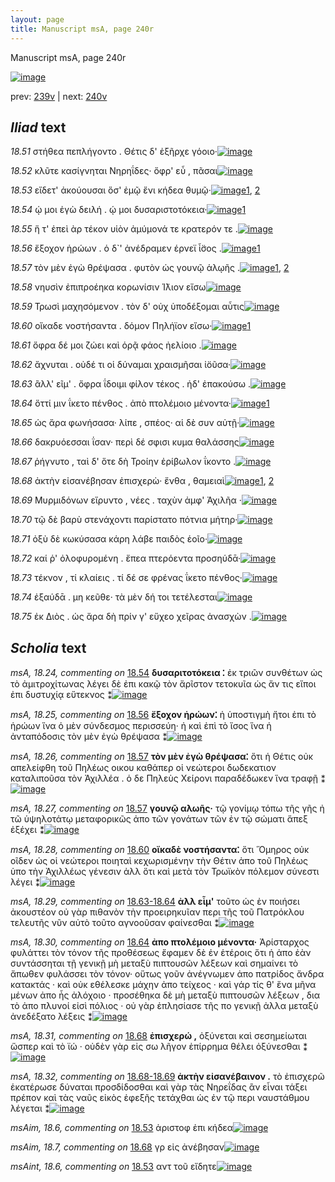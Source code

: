 ```yaml
---
layout: page
title: Manuscript msA, page 240r
---
```


Manuscript msA, page 240r

[![image](http://www.homermultitext.org/iipsrv?OBJ=IIP,1.0&FIF=/project/homer/pyramidal/deepzoom/hmt/vaimg/2017a/VA240RN_0411.tif&WID=100&CVT=JPEG)](http://www.homermultitext.org/ict2/?urn=urn:cite2:hmt:vaimg.2017a:VA240RN_0411)

prev:  [239v](../239v) | next:  [240v](../240v)

## *Iliad* text

*18.51* <a id="18.51"/> στήθεα πεπλήγοντο . Θέτις δ' ἐξῆρχε γόοιο·[![image](http://www.homermultitext.org/iipsrv?OBJ=IIP,1.0&FIF=/project/homer/pyramidal/deepzoom/hmt/vaimg/2017a/VA240RN_0411.tif&RGN=0.196,0.1991,0.384,0.0316&WID=1000&CVT=JPEG)](http://www.homermultitext.org/ict2/?urn=urn:cite2:hmt:vaimg.2017a:VA240RN_0411@0.196,0.1991,0.384,0.0316)

*18.52* <a id="18.52"/> κλῦτε κασίγνηται Νηρηΐδες· ὄφρ' εὖ , πᾶσαι[![image](http://www.homermultitext.org/iipsrv?OBJ=IIP,1.0&FIF=/project/homer/pyramidal/deepzoom/hmt/vaimg/2017a/VA240RN_0411.tif&RGN=0.2,0.2194,0.397,0.0316&WID=1000&CVT=JPEG)](http://www.homermultitext.org/ict2/?urn=urn:cite2:hmt:vaimg.2017a:VA240RN_0411@0.2,0.2194,0.397,0.0316)

*18.53* <a id="18.53"/> εἴδετ' ἀκούουσαι ὅσ' ἐμῷ ἔνι κήδεα θυμῷ·[![image](http://www.homermultitext.org/iipsrv?OBJ=IIP,1.0&FIF=/project/homer/pyramidal/deepzoom/hmt/vaimg/2017a/VA240RN_0411.tif&RGN=0.2,0.2419,0.397,0.0263&WID=1000&CVT=JPEG)](http://www.homermultitext.org/ict2/?urn=urn:cite2:hmt:vaimg.2017a:VA240RN_0411@0.2,0.2419,0.397,0.0263)[1](#msAim_18.6), [2](#msAint_18.6)

*18.54* <a id="18.54"/> ῴ μοι ἐγὼ δειλή . ῴ μοι δυσαριστοτόκεια·[![image](http://www.homermultitext.org/iipsrv?OBJ=IIP,1.0&FIF=/project/homer/pyramidal/deepzoom/hmt/vaimg/2017a/VA240RN_0411.tif&RGN=0.201,0.2615,0.369,0.0225&WID=1000&CVT=JPEG)](http://www.homermultitext.org/ict2/?urn=urn:cite2:hmt:vaimg.2017a:VA240RN_0411@0.201,0.2615,0.369,0.0225)[1](#msA_18.24)

*18.55* <a id="18.55"/> ἥ τ' ἐπεὶ ὰρ τέκον υἱὸν ἀμύμονά τε κρατερόν τε .[![image](http://www.homermultitext.org/iipsrv?OBJ=IIP,1.0&FIF=/project/homer/pyramidal/deepzoom/hmt/vaimg/2017a/VA240RN_0411.tif&RGN=0.202,0.2802,0.413,0.024&WID=1000&CVT=JPEG)](http://www.homermultitext.org/ict2/?urn=urn:cite2:hmt:vaimg.2017a:VA240RN_0411@0.202,0.2802,0.413,0.024)

*18.56* <a id="18.56"/> ἔξοχον ἡρώων . ὁ δ`' ἀνέδραμεν έρνεϊ ἶ̈σος .[![image](http://www.homermultitext.org/iipsrv?OBJ=IIP,1.0&FIF=/project/homer/pyramidal/deepzoom/hmt/vaimg/2017a/VA240RN_0411.tif&RGN=0.197,0.299,0.385,0.027&WID=1000&CVT=JPEG)](http://www.homermultitext.org/ict2/?urn=urn:cite2:hmt:vaimg.2017a:VA240RN_0411@0.197,0.299,0.385,0.027)[1](#msA_18.25)

*18.57* <a id="18.57"/> τὸν μὲν ἐγὼ θρέψασα . φυτὸν ὡς γουνῷ ἁλῳῆς .[![image](http://www.homermultitext.org/iipsrv?OBJ=IIP,1.0&FIF=/project/homer/pyramidal/deepzoom/hmt/vaimg/2017a/VA240RN_0411.tif&RGN=0.193,0.3201,0.42,0.027&WID=1000&CVT=JPEG)](http://www.homermultitext.org/ict2/?urn=urn:cite2:hmt:vaimg.2017a:VA240RN_0411@0.193,0.3201,0.42,0.027)[1](#msA_18.26), [2](#msA_18.27)

*18.58* <a id="18.58"/> νηυσὶν ἐπιπροέηκα κορωνίσιν Ί̈λιον εἴσω[![image](http://www.homermultitext.org/iipsrv?OBJ=IIP,1.0&FIF=/project/homer/pyramidal/deepzoom/hmt/vaimg/2017a/VA240RN_0411.tif&RGN=0.2,0.3403,0.382,0.0203&WID=1000&CVT=JPEG)](http://www.homermultitext.org/ict2/?urn=urn:cite2:hmt:vaimg.2017a:VA240RN_0411@0.2,0.3403,0.382,0.0203)

*18.59* <a id="18.59"/> Τρωσὶ μαχησόμενον . τὸν δ' οὐχ ὑποδέξομαι αὖτις[![image](http://www.homermultitext.org/iipsrv?OBJ=IIP,1.0&FIF=/project/homer/pyramidal/deepzoom/hmt/vaimg/2017a/VA240RN_0411.tif&RGN=0.196,0.3584,0.416,0.0255&WID=1000&CVT=JPEG)](http://www.homermultitext.org/ict2/?urn=urn:cite2:hmt:vaimg.2017a:VA240RN_0411@0.196,0.3584,0.416,0.0255)

*18.60* <a id="18.60"/> οἴκαδε νοστήσαντα . δόμον Πηλήϊον εἴσω·[![image](http://www.homermultitext.org/iipsrv?OBJ=IIP,1.0&FIF=/project/homer/pyramidal/deepzoom/hmt/vaimg/2017a/VA240RN_0411.tif&RGN=0.197,0.3749,0.387,0.0255&WID=1000&CVT=JPEG)](http://www.homermultitext.org/ict2/?urn=urn:cite2:hmt:vaimg.2017a:VA240RN_0411@0.197,0.3749,0.387,0.0255)[1](#msA_18.28)

*18.61* <a id="18.61"/> ὄφρα δέ μοι ζώει καὶ ὁρᾷ φάος ἠελίοιο .[![image](http://www.homermultitext.org/iipsrv?OBJ=IIP,1.0&FIF=/project/homer/pyramidal/deepzoom/hmt/vaimg/2017a/VA240RN_0411.tif&RGN=0.186,0.3937,0.387,0.0278&WID=1000&CVT=JPEG)](http://www.homermultitext.org/ict2/?urn=urn:cite2:hmt:vaimg.2017a:VA240RN_0411@0.186,0.3937,0.387,0.0278)

*18.62* <a id="18.62"/> ἄχνυται . οὐδέ τι οἱ δύναμαι χραισμῆσαι ἰ̈οῦσα·[![image](http://www.homermultitext.org/iipsrv?OBJ=IIP,1.0&FIF=/project/homer/pyramidal/deepzoom/hmt/vaimg/2017a/VA240RN_0411.tif&RGN=0.195,0.411,0.418,0.0255&WID=1000&CVT=JPEG)](http://www.homermultitext.org/ict2/?urn=urn:cite2:hmt:vaimg.2017a:VA240RN_0411@0.195,0.411,0.418,0.0255)

*18.63* <a id="18.63"/> ἂλλ' εῖμ' . ὄφρα ΐδοιμι φίλον τέκος . ἠδ' ἐπακούσω .[![image](http://www.homermultitext.org/iipsrv?OBJ=IIP,1.0&FIF=/project/homer/pyramidal/deepzoom/hmt/vaimg/2017a/VA240RN_0411.tif&RGN=0.192,0.4305,0.441,0.0255&WID=1000&CVT=JPEG)](http://www.homermultitext.org/ict2/?urn=urn:cite2:hmt:vaimg.2017a:VA240RN_0411@0.192,0.4305,0.441,0.0255)

*18.64* <a id="18.64"/> ὅττί μιν ΐκετο πένθος . ἀπὸ πτολέμοιο μένοντα·[![image](http://www.homermultitext.org/iipsrv?OBJ=IIP,1.0&FIF=/project/homer/pyramidal/deepzoom/hmt/vaimg/2017a/VA240RN_0411.tif&RGN=0.192,0.4515,0.421,0.0255&WID=1000&CVT=JPEG)](http://www.homermultitext.org/ict2/?urn=urn:cite2:hmt:vaimg.2017a:VA240RN_0411@0.192,0.4515,0.421,0.0255)[1](#msA_18.30)

*18.65* <a id="18.65"/> ὡς ἄρα φωνήσασα· λίπε , σπέος· αἱ δὲ συν αὐτῇ·[![image](http://www.homermultitext.org/iipsrv?OBJ=IIP,1.0&FIF=/project/homer/pyramidal/deepzoom/hmt/vaimg/2017a/VA240RN_0411.tif&RGN=0.187,0.4688,0.427,0.0255&WID=1000&CVT=JPEG)](http://www.homermultitext.org/ict2/?urn=urn:cite2:hmt:vaimg.2017a:VA240RN_0411@0.187,0.4688,0.427,0.0255)

*18.66* <a id="18.66"/> δακρυόεσσαι ΐσαν· περὶ δέ σφισι κυμα θαλάσσης[![image](http://www.homermultitext.org/iipsrv?OBJ=IIP,1.0&FIF=/project/homer/pyramidal/deepzoom/hmt/vaimg/2017a/VA240RN_0411.tif&RGN=0.187,0.4876,0.43,0.027&WID=1000&CVT=JPEG)](http://www.homermultitext.org/ict2/?urn=urn:cite2:hmt:vaimg.2017a:VA240RN_0411@0.187,0.4876,0.43,0.027)

*18.67* <a id="18.67"/> ῥήγνυτο , ταὶ δ' ὅτε δὴ Τροίην ἐρίβωλον ΐκοντο .[![image](http://www.homermultitext.org/iipsrv?OBJ=IIP,1.0&FIF=/project/homer/pyramidal/deepzoom/hmt/vaimg/2017a/VA240RN_0411.tif&RGN=0.191,0.5056,0.414,0.027&WID=1000&CVT=JPEG)](http://www.homermultitext.org/ict2/?urn=urn:cite2:hmt:vaimg.2017a:VA240RN_0411@0.191,0.5056,0.414,0.027)

*18.68* <a id="18.68"/> ἀκτὴν εἰσανέβησαν ἐπισχερὼ· ἔνθα , θαμειαὶ[![image](http://www.homermultitext.org/iipsrv?OBJ=IIP,1.0&FIF=/project/homer/pyramidal/deepzoom/hmt/vaimg/2017a/VA240RN_0411.tif&RGN=0.194,0.5289,0.427,0.0233&WID=1000&CVT=JPEG)](http://www.homermultitext.org/ict2/?urn=urn:cite2:hmt:vaimg.2017a:VA240RN_0411@0.194,0.5289,0.427,0.0233)[1](#msA_18.31), [2](#msAim_18.7)

*18.69* <a id="18.69"/> Μυρμιδόνων εἴρυντο , νέες . ταχὺν ἀμφ' Ἀχιλῆα ·[![image](http://www.homermultitext.org/iipsrv?OBJ=IIP,1.0&FIF=/project/homer/pyramidal/deepzoom/hmt/vaimg/2017a/VA240RN_0411.tif&RGN=0.191,0.547,0.416,0.0233&WID=1000&CVT=JPEG)](http://www.homermultitext.org/ict2/?urn=urn:cite2:hmt:vaimg.2017a:VA240RN_0411@0.191,0.547,0.416,0.0233)

*18.70* <a id="18.70"/> τῷ δὲ βαρὺ στενάχοντι παρίστατο πότνια μήτηρ·[![image](http://www.homermultitext.org/iipsrv?OBJ=IIP,1.0&FIF=/project/homer/pyramidal/deepzoom/hmt/vaimg/2017a/VA240RN_0411.tif&RGN=0.188,0.5657,0.433,0.0263&WID=1000&CVT=JPEG)](http://www.homermultitext.org/ict2/?urn=urn:cite2:hmt:vaimg.2017a:VA240RN_0411@0.188,0.5657,0.433,0.0263)

*18.71* <a id="18.71"/> ὀξὺ δὲ κωκύσασα κάρη λάβε παιδὸς ἑοῖο·[![image](http://www.homermultitext.org/iipsrv?OBJ=IIP,1.0&FIF=/project/homer/pyramidal/deepzoom/hmt/vaimg/2017a/VA240RN_0411.tif&RGN=0.185,0.5823,0.402,0.0285&WID=1000&CVT=JPEG)](http://www.homermultitext.org/ict2/?urn=urn:cite2:hmt:vaimg.2017a:VA240RN_0411@0.185,0.5823,0.402,0.0285)

*18.72* <a id="18.72"/> καί ῥ' ὀλοφυρομένη . ἔπεα πτερόεντα προσηύδᾱ·[![image](http://www.homermultitext.org/iipsrv?OBJ=IIP,1.0&FIF=/project/homer/pyramidal/deepzoom/hmt/vaimg/2017a/VA240RN_0411.tif&RGN=0.184,0.6003,0.449,0.0285&WID=1000&CVT=JPEG)](http://www.homermultitext.org/ict2/?urn=urn:cite2:hmt:vaimg.2017a:VA240RN_0411@0.184,0.6003,0.449,0.0285)

*18.73* <a id="18.73"/> τέκνον , τί κλαίεις . τί δέ σε φρένας ΐκετο πένθος·[![image](http://www.homermultitext.org/iipsrv?OBJ=IIP,1.0&FIF=/project/homer/pyramidal/deepzoom/hmt/vaimg/2017a/VA240RN_0411.tif&RGN=0.182,0.6183,0.449,0.0285&WID=1000&CVT=JPEG)](http://www.homermultitext.org/ict2/?urn=urn:cite2:hmt:vaimg.2017a:VA240RN_0411@0.182,0.6183,0.449,0.0285)

*18.74* <a id="18.74"/> ἐξαύδᾱ . μη κεῦθε· τὰ μὲν δή τοι τετέλεσται[![image](http://www.homermultitext.org/iipsrv?OBJ=IIP,1.0&FIF=/project/homer/pyramidal/deepzoom/hmt/vaimg/2017a/VA240RN_0411.tif&RGN=0.179,0.6386,0.411,0.0285&WID=1000&CVT=JPEG)](http://www.homermultitext.org/ict2/?urn=urn:cite2:hmt:vaimg.2017a:VA240RN_0411@0.179,0.6386,0.411,0.0285)

*18.75* <a id="18.75"/> ἐκ Διὸς . ὡς ἄρα δὴ πρίν γ' εὔχεο χεῖρας ἀνασχὼν .[![image](http://www.homermultitext.org/iipsrv?OBJ=IIP,1.0&FIF=/project/homer/pyramidal/deepzoom/hmt/vaimg/2017a/VA240RN_0411.tif&RGN=0.179,0.6597,0.447,0.0285&WID=1000&CVT=JPEG)](http://www.homermultitext.org/ict2/?urn=urn:cite2:hmt:vaimg.2017a:VA240RN_0411@0.179,0.6597,0.447,0.0285)

## *Scholia* text

*msA, 18.24, commenting on* [18.54](#18.54)  <a id="msA_18.24"/> **δυσαριτοτόκεια ⁚** ἐκ τριῶν συνθέτων ὡς τὸ ἀμιτροχίτωνας λέγει δὲ ἐπι κακῷ τὸν ἄρῖστον τετοκυῖα ὡς ἄν τις εἴποι ἐπι δυστυχίᾳ εὔτεκνος ⁑[![image](http://www.homermultitext.org/iipsrv?OBJ=IIP,1.0&FIF=/project/homer/pyramidal/deepzoom/hmt/vaimg/2017a/VA240RN_0411.tif&RGN=0.607,0.2457,0.204,0.0601&WID=1000&CVT=JPEG)](http://www.homermultitext.org/ict2/?urn=urn:cite2:hmt:vaimg.2017a:VA240RN_0411@0.607,0.2457,0.204,0.0601)

*msA, 18.25, commenting on* [18.56](#18.56)  <a id="msA_18.25"/> **ἔξοχον ἡρώων⁚** ἡ ὑποστιγμὴ ἤτοι ἐπι τὸ ἡρώων ἵνα ὁ μὲν σύνδεσμος περισσεύη· ἠ καὶ ἐπὶ τὸ ἴσος ἵνα ἡ ἀνταπόδοσις τὸν μὲν ἐγὼ θρέψασα ⁑[![image](http://www.homermultitext.org/iipsrv?OBJ=IIP,1.0&FIF=/project/homer/pyramidal/deepzoom/hmt/vaimg/2017a/VA240RN_0411.tif&RGN=0.615,0.3005,0.195,0.0526&WID=1000&CVT=JPEG)](http://www.homermultitext.org/ict2/?urn=urn:cite2:hmt:vaimg.2017a:VA240RN_0411@0.615,0.3005,0.195,0.0526)

*msA, 18.26, commenting on* [18.57](#18.57)  <a id="msA_18.26"/> **τὸν μὲν ἐγὼ θρέψασα⁚** ὅτι ἡ Θέτις οὐκ απελείφθη τοῦ Πηλέως οικου καθάπερ οἱ νεώτεροι δωδεκατιον καταλιποῦσα τὸν Ἀχιλλέα . ὁ δε Πηλεὺς Χείρονι παραδέδωκεν ἵνα τραφῇ ⁑[![image](http://www.homermultitext.org/iipsrv?OBJ=IIP,1.0&FIF=/project/homer/pyramidal/deepzoom/hmt/vaimg/2017a/VA240RN_0411.tif&RGN=0.614,0.3441,0.195,0.0804&WID=1000&CVT=JPEG)](http://www.homermultitext.org/ict2/?urn=urn:cite2:hmt:vaimg.2017a:VA240RN_0411@0.614,0.3441,0.195,0.0804)

*msA, 18.27, commenting on* [18.57](#18.57)  <a id="msA_18.27"/> **γουνῷ αλωῆς·** τῷ γονίμῳ τόπω τῆς γῆς ἠ τῶ ὑψηλοτάτῳ μεταφορικῶς ἀπο τῶν γονάτων τῶν ἐν τῷ σώματι ἅπεξ ἐξέχει ⁑[![image](http://www.homermultitext.org/iipsrv?OBJ=IIP,1.0&FIF=/project/homer/pyramidal/deepzoom/hmt/vaimg/2017a/VA240RN_0411.tif&RGN=0.619,0.4155,0.193,0.0556&WID=1000&CVT=JPEG)](http://www.homermultitext.org/ict2/?urn=urn:cite2:hmt:vaimg.2017a:VA240RN_0411@0.619,0.4155,0.193,0.0556)

*msA, 18.28, commenting on* [18.60](#18.60)  <a id="msA_18.28"/> **οἴκαδὲ νοστήσαντα⁚** ὅτι Ὅμηρος οὐκ οῖδεν ὡς οἱ νεώτεροι ποιηταὶ κεχωρισμένην τὴν Θέτιν ἀπο τοῦ Πηλέως ὑπο τὴν Ἀχιλλέως γένεσιν ἀλλ ὅτι καὶ μετὰ τὸν Τρωϊκὸν πόλεμον σύνεστι λέγει ⁑[![image](http://www.homermultitext.org/iipsrv?OBJ=IIP,1.0&FIF=/project/homer/pyramidal/deepzoom/hmt/vaimg/2017a/VA240RN_0411.tif&RGN=0.62,0.4613,0.193,0.0781&WID=1000&CVT=JPEG)](http://www.homermultitext.org/ict2/?urn=urn:cite2:hmt:vaimg.2017a:VA240RN_0411@0.62,0.4613,0.193,0.0781)

*msA, 18.29, commenting on* [18.63-18.64](#18.63-18.64)  <a id="msA_18.29"/> **ἀλλ εἶμ'** τοῦτο ὡς ἐν ποιήσει ἀκουστέον οὐ γὰρ πιθανὸν τὴν προειρηκυῖαν περι τῆς τοῦ Πατρόκλου τελευτῆς νῦν αὐτὸ τοῦτο αγνοοῦσαν φαίνεσθαι ⁑[![image](http://www.homermultitext.org/iipsrv?OBJ=IIP,1.0&FIF=/project/homer/pyramidal/deepzoom/hmt/vaimg/2017a/VA240RN_0411.tif&RGN=0.622,0.5282,0.187,0.0661&WID=1000&CVT=JPEG)](http://www.homermultitext.org/ict2/?urn=urn:cite2:hmt:vaimg.2017a:VA240RN_0411@0.622,0.5282,0.187,0.0661)

*msA, 18.30, commenting on* [18.64](#18.64)  <a id="msA_18.30"/> **ἀπο πτολέμοιο μένοντα·** Ἀρίσταρχος φυλάττει τὸν τόνον τῆς προθέσεως ἔφαμεν δὲ ἐν ἑτέροις ὅτι ἡ ἀπο ἐὰν συντάσσηται τῇ γενικῇ μὴ μεταξὺ πιπτουσῶν λέξεων καὶ σημαίνει τὸ ἄπωθεν φυλάσσει τὸν τόνον· οὕτως γοῦν ἀνέγνωμεν ἀπο πατρίδος ἄνδρα κατακτάς · καὶ οὐκ εθέλεσκε μάχην ἀπο τείχεος · καὶ γάρ τίς θ' ἕνα μῆνα μένων ἀπο ἧς ἀλόχοιο · προσέθηκα δὲ μὴ μεταξὺ πιπτουσῶν λέξεων , δια τὸ ἀπο πλυνοί εἰσὶ πόλιος · οὐ γὰρ ἐπλησίασε τῆς πo γενικῇ ἀλλα μεταξὺ ἀνεδέξατο λέξεις ⁑[![image](http://www.homermultitext.org/iipsrv?OBJ=IIP,1.0&FIF=/project/homer/pyramidal/deepzoom/hmt/vaimg/2017a/VA240RN_0411.tif&RGN=0.177,0.5845,0.63,0.151&WID=1000&CVT=JPEG)](http://www.homermultitext.org/ict2/?urn=urn:cite2:hmt:vaimg.2017a:VA240RN_0411@0.177,0.5845,0.63,0.151)

*msA, 18.31, commenting on* [18.68](#18.68)  <a id="msA_18.31"/> **ἐπισχερώ ,** ὀξύνεται καὶ σεσημείωται ὥσπερ καὶ τὸ ϊώ · οὐδὲν γὰρ εἰς σω λῆγον ἐπίρρημα θέλει ὀξύνεσθαι ⁑[![image](http://www.homermultitext.org/iipsrv?OBJ=IIP,1.0&FIF=/project/homer/pyramidal/deepzoom/hmt/vaimg/2017a/VA240RN_0411.tif&RGN=0.176,0.7168,0.63,0.0323&WID=1000&CVT=JPEG)](http://www.homermultitext.org/ict2/?urn=urn:cite2:hmt:vaimg.2017a:VA240RN_0411@0.176,0.7168,0.63,0.0323)

*msA, 18.32, commenting on* [18.68-18.69](#18.68-18.69)  <a id="msA_18.32"/> **ἀκτὴν εἰσανέβαινον .** τὸ ἐπισχερῶ ἑκατέρωσε δύναται προσδίδοσθαι καὶ γὰρ τὰς Νηρεΐδας ἂν εἶναι τάξει πρέπον καὶ τὰς ναῦς εἰκὸς ἐφεξῆς τετάχθαι ὡς ἐν τῷ περι ναυστάθμου λέγεται ⁑[![image](http://www.homermultitext.org/iipsrv?OBJ=IIP,1.0&FIF=/project/homer/pyramidal/deepzoom/hmt/vaimg/2017a/VA240RN_0411.tif&RGN=0.176,0.728,0.632,0.0428&WID=1000&CVT=JPEG)](http://www.homermultitext.org/ict2/?urn=urn:cite2:hmt:vaimg.2017a:VA240RN_0411@0.176,0.728,0.632,0.0428)

*msAim, 18.6, commenting on* [18.53](#18.53)  <a id="msAim_18.6"/> ἀριστοφ ἐπι κήδεα[![image](http://www.homermultitext.org/iipsrv?OBJ=IIP,1.0&FIF=/project/homer/pyramidal/deepzoom/hmt/vaimg/2017a/VA240RN_0411.tif&RGN=0.553,0.2374,0.084,0.0218&WID=1000&CVT=JPEG)](http://www.homermultitext.org/ict2/?urn=urn:cite2:hmt:vaimg.2017a:VA240RN_0411@0.553,0.2374,0.084,0.0218)

*msAim, 18.7, commenting on* [18.68](#18.68)  <a id="msAim_18.7"/> γρ εἰς ἀνέβησαν[![image](http://www.homermultitext.org/iipsrv?OBJ=IIP,1.0&FIF=/project/homer/pyramidal/deepzoom/hmt/vaimg/2017a/VA240RN_0411.tif&RGN=0.58,0.5192,0.055,0.0248&WID=1000&CVT=JPEG)](http://www.homermultitext.org/ict2/?urn=urn:cite2:hmt:vaimg.2017a:VA240RN_0411@0.58,0.5192,0.055,0.0248)

*msAint, 18.6, commenting on* [18.53](#18.53)  <a id="msAint_18.6"/> αντ τοῦ εἴδητε[![image](http://www.homermultitext.org/iipsrv?OBJ=IIP,1.0&FIF=/project/homer/pyramidal/deepzoom/hmt/vaimg/2017a/VA240RN_0411.tif&RGN=0.14,0.2427,0.058,0.0195&WID=1000&CVT=JPEG)](http://www.homermultitext.org/ict2/?urn=urn:cite2:hmt:vaimg.2017a:VA240RN_0411@0.14,0.2427,0.058,0.0195)